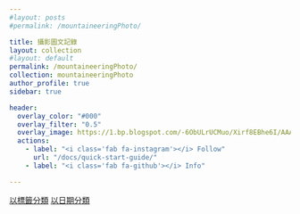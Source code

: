 ```yaml
---
#layout: posts
#permalink: /mountaineeringPhoto/

title: 攝影圖文記錄
layout: collection
#layout: default
permalink: /mountaineeringPhoto/
collection: mountaineeringPhoto
author_profile: true
sidebar: true

header:
  overlay_color: "#000"
  overlay_filter: "0.5"
  overlay_image: https://1.bp.blogspot.com/-6ObULrUCMuo/Xirf8EBhe6I/AAAAAAAA8Ig/9h-_sjEHJRsNPuLP_3Ltxgsf9Rhtf7lqACKgBGAsYHg/s1600/_MG_3538.JPG
  actions:
    - label: "<i class='fab fa-instagram'></i> Follow"
      url: "/docs/quick-start-guide/"
    - label: "<i class='fab fa-github'></i> Info"

---
```


<a href="/mountaineeringPhoto/tags" class="btn btn--primary">以標籤分類</a>
<a href="/" class="btn btn--primary">以日期分類</a>
